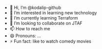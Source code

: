 - 👋 Hi, I’m @kodalip-github
- 👀 I’m interested in learning new technology
- 🌱 I’m currently learning Terraform
- 💞️ I’m looking to collaborate on JTAF
- 📫 How to reach me 
- 😄 Pronouns: ...
- ⚡ Fun fact: like to watch comedy movies

<!---
kodalip-github/kodalip-github is a ✨ special ✨ repository because its `README.md` (this file) appears on your GitHub profile.
You can click the Preview link to take a look at your changes.
--->
